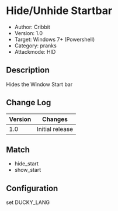 # Hide/Unhide Startbar
* Author: Cribbit 
* Version: 1.0
* Target: Windows 7+ (Powershell)
* Category: pranks
* Attackmode: HID

## Description
Hides the Window Start bar

## Change Log
| Version | Changes                       |
| ------- | ------------------------------|
| 1.0     | Initial release               |

## Match
* hide_start
* show_start

## Configuration
set DUCKY_LANG
